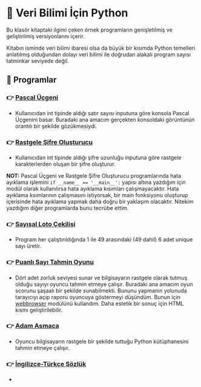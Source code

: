 # :blue_book: Veri Bilimi İçin Python 
Bu klasör kitaptaki ilgimi çeken örnek programların genişletilmiş ve geliştirilmiş versiyonlarını içerir. 

Kitabın isminde veri bilimi ibaresi olsa da büyük bir kısımda Python temelleri anlatılmış olduğundan dolayı veri bilimi ile doğrudan alakalı program sayısı tatminkar seviyede değil.

## :open_book: Programlar

### :point_right: [Pascal Üçgeni](https://github.com/enesmanan/turkce-kitaplar/blob/main/Veri%20Bilimi%20%C4%B0%C3%A7in%20Python/pascal_ucgeni.py)
+ Kullanıcıdan int tipinde aldığı satır sayısı inputuna göre konsola Pascal Üçgenini basar. Buradaki ana amacım gerçekten konsoldaki görüntünün orantılı bir şekilde gözükmesiydi.

### :point_right: [Rastgele Şifre Oluşturucu](https://github.com/enesmanan/turkce-kitaplar/blob/main/Veri%20Bilimi%20%C4%B0%C3%A7in%20Python/rastgele_sifre_olusturucu.py)
+ Kullanıcıdan int tipinde aldığı şifre uzunluğu inputuna göre rastgele karakterlerden oluşan bir şifre oluşturur.

**NOT:** Pascal Üçgeni ve Rastgele Şifre Oluşturucu programlarında hata ayıklama işlemini `if __name__ == '__main__':` yapısı altına yazdığım için modül olarak kullanılırsa hata ayıklama kısımları çalışmayacaktır. Hata ayıklama ksımlarının çalışmasını istiyorsak, bir main fonksiyonu oluşturup içerisinde hata ayıklama yapmak daha doğru bir yaklaşım olacaktır. Nitekim yazdığım diğer programlarda bunu tecrübe ettim.

### :point_right: [Sayısal Loto Çekilişi](https://github.com/enesmanan/turkce-kitaplar/blob/main/Veri%20Bilimi%20%C4%B0%C3%A7in%20Python/sayisal_loto.py)
+ Program her çalıştırıldığında 1 ile 49 arasındaki (49 dahil) 6 adet unique sayı üretir. 

### :point_right: [Puanlı Sayı Tahmin Oyunu](https://github.com/enesmanan/turkce-kitaplar/blob/main/Veri%20Bilimi%20%C4%B0%C3%A7in%20Python/sayi_tahmin_oyunu.py)
+ Dört adet zorluk seviyesi sunar ve bilgisayarın rastgele olarak tutmuş olduğu sayıyı oyuncu tahmin etmeye çalışır. Buradaki ana amacım oyun scorunu şaşaalı bir şekilde sunabilmekti. Bununu yapmanın yolunuda tarayıcıyı açıp raporu oyuncuya göstermeyi düşündüm. Bunun için [webbrowser](https://docs.python.org/3/library/webbrowser.html) modülünü kullandım. Daha estetik bir sonuç için HTML kısmı geliştirilebilir. 

### :point_right: [Adam Asmaca](https://github.com/enesmanan/turkce-kitaplar/blob/main/Veri%20Bilimi%20%C4%B0%C3%A7in%20Python/adam_asmaca.py)
+ Oyuncu bilgisayarın rastgele bir şekilde tuttuğu Python kütüphanesini tahmin etmeye çalışır.

### :point_right: [İngilizce-Türkçe Sözlük](https://github.com/enesmanan/turkce-kitaplar/blob/main/Veri%20Bilimi%20%C4%B0%C3%A7in%20Python/ing_tr_sozluk.py)
+
